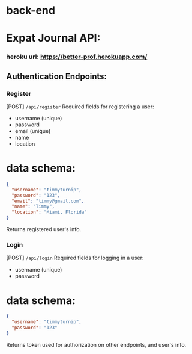 # back-end

# Expat Journal API:

### heroku url: https://better-prof.herokuapp.com/

## Authentication Endpoints:

### Register

[POST] `/api/register`
Required fields for registering a user:

- username (unique)
- password
- email (unique)
- name
- location

# data schema:

```json
{
  "username": "timmyturnip",
  "password": "123",
  "email": "timmy@gmail.com",
  "name": "Timmy",
  "location": "Miami, Florida"
}
```

Returns registered user's info.

### Login

[POST] `/api/login`
Required fields for logging in a user:

- username (unique)
- password

# data schema:

```json
{
  "username": "timmyturnip",
  "password": "123"
}
```

Returns token used for authorization on other endpoints, and user's info.
